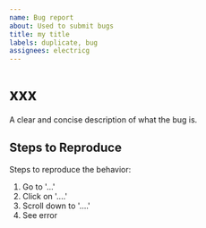 ```yaml
---
name: Bug report
about: Used to submit bugs
title: my title
labels: duplicate, bug
assignees: electricg
---
```


# xxx
A clear and concise description of what the bug is.

## Steps to Reproduce
Steps to reproduce the behavior:
1. Go to '...'
2. Click on '....'
3. Scroll down to '....'
4. See error
